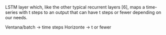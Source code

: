 

LSTM layer which, like the other typical recurrent layers [6], maps a time-series with t steps to an output that can have t steps or fewer depending on our needs.

Ventana/batch -> time steps
Horizonte -> t or fewer
